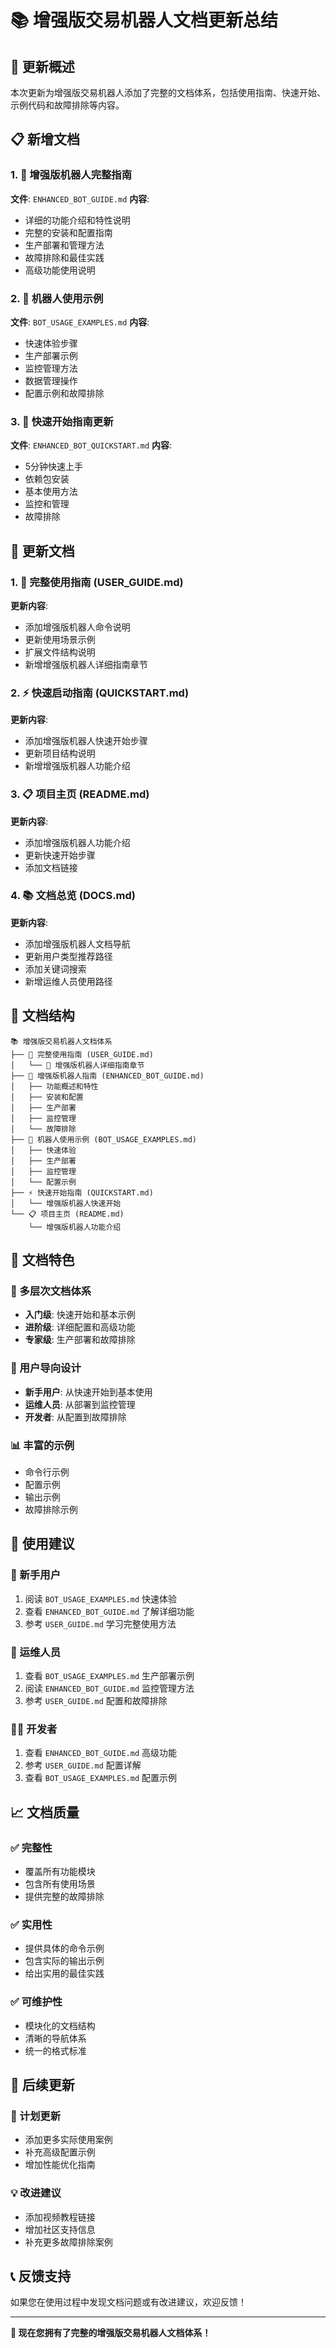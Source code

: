 # 📚 增强版交易机器人文档更新总结

## 🎯 更新概述

本次更新为增强版交易机器人添加了完整的文档体系，包括使用指南、快速开始、示例代码和故障排除等内容。

## 📋 新增文档

### 1. 🤖 增强版机器人完整指南
**文件**: `ENHANCED_BOT_GUIDE.md`
**内容**: 
- 详细的功能介绍和特性说明
- 完整的安装和配置指南
- 生产部署和管理方法
- 故障排除和最佳实践
- 高级功能使用说明

### 2. 🚀 机器人使用示例
**文件**: `BOT_USAGE_EXAMPLES.md`
**内容**:
- 快速体验步骤
- 生产部署示例
- 监控管理方法
- 数据管理操作
- 配置示例和故障排除

### 3. 📖 快速开始指南更新
**文件**: `ENHANCED_BOT_QUICKSTART.md`
**内容**:
- 5分钟快速上手
- 依赖包安装
- 基本使用方法
- 监控和管理
- 故障排除

## 🔄 更新文档

### 1. 📖 完整使用指南 (USER_GUIDE.md)
**更新内容**:
- 添加增强版机器人命令说明
- 更新使用场景示例
- 扩展文件结构说明
- 新增增强版机器人详细指南章节

### 2. ⚡ 快速启动指南 (QUICKSTART.md)
**更新内容**:
- 添加增强版机器人快速开始步骤
- 更新项目结构说明
- 新增增强版机器人功能介绍

### 3. 📋 项目主页 (README.md)
**更新内容**:
- 添加增强版机器人功能介绍
- 更新快速开始步骤
- 添加文档链接

### 4. 📚 文档总览 (DOCS.md)
**更新内容**:
- 添加增强版机器人文档导航
- 更新用户类型推荐路径
- 添加关键词搜索
- 新增运维人员使用路径

## 🎯 文档结构

```
📚 增强版交易机器人文档体系
├── 📖 完整使用指南 (USER_GUIDE.md)
│   └── 🤖 增强版机器人详细指南章节
├── 🤖 增强版机器人指南 (ENHANCED_BOT_GUIDE.md)
│   ├── 功能概述和特性
│   ├── 安装和配置
│   ├── 生产部署
│   ├── 监控管理
│   └── 故障排除
├── 🚀 机器人使用示例 (BOT_USAGE_EXAMPLES.md)
│   ├── 快速体验
│   ├── 生产部署
│   ├── 监控管理
│   └── 配置示例
├── ⚡ 快速开始指南 (QUICKSTART.md)
│   └── 增强版机器人快速开始
└── 📋 项目主页 (README.md)
    └── 增强版机器人功能介绍
```

## 🎨 文档特色

### 📖 多层次文档体系
- **入门级**: 快速开始和基本示例
- **进阶级**: 详细配置和高级功能
- **专家级**: 生产部署和故障排除

### 🎯 用户导向设计
- **新手用户**: 从快速开始到基本使用
- **运维人员**: 从部署到监控管理
- **开发者**: 从配置到故障排除

### 📊 丰富的示例
- 命令行示例
- 配置示例
- 输出示例
- 故障排除示例

## 🚀 使用建议

### 👶 新手用户
1. 阅读 `BOT_USAGE_EXAMPLES.md` 快速体验
2. 查看 `ENHANCED_BOT_GUIDE.md` 了解详细功能
3. 参考 `USER_GUIDE.md` 学习完整使用方法

### 🤖 运维人员
1. 查看 `BOT_USAGE_EXAMPLES.md` 生产部署示例
2. 阅读 `ENHANCED_BOT_GUIDE.md` 监控管理方法
3. 参考 `USER_GUIDE.md` 配置和故障排除

### 👨‍💻 开发者
1. 查看 `ENHANCED_BOT_GUIDE.md` 高级功能
2. 参考 `USER_GUIDE.md` 配置详解
3. 查看 `BOT_USAGE_EXAMPLES.md` 配置示例

## 📈 文档质量

### ✅ 完整性
- 覆盖所有功能模块
- 包含所有使用场景
- 提供完整的故障排除

### ✅ 实用性
- 提供具体的命令示例
- 包含实际的输出示例
- 给出实用的最佳实践

### ✅ 可维护性
- 模块化的文档结构
- 清晰的导航体系
- 统一的格式标准

## 🔄 后续更新

### 📅 计划更新
- 添加更多实际使用案例
- 补充高级配置示例
- 增加性能优化指南

### 💡 改进建议
- 添加视频教程链接
- 增加社区支持信息
- 补充更多故障排除案例

## 📞 反馈支持

如果您在使用过程中发现文档问题或有改进建议，欢迎反馈！

---

**🎉 现在您拥有了完整的增强版交易机器人文档体系！** 